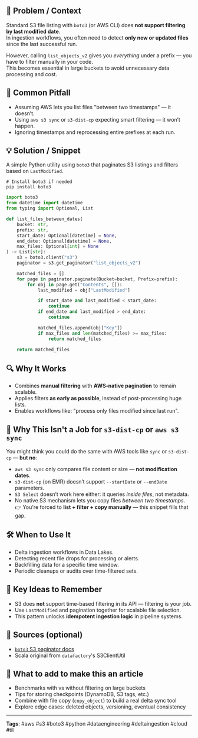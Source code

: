 
## 🎯 Problem / Context  
Standard S3 file listing with `boto3` (or AWS CLI) does **not support filtering by last modified date**.  
In ingestion workflows, you often need to detect **only new or updated files** since the last successful run.

However, calling `list_objects_v2` gives you *everything* under a prefix — you have to filter manually in your code.  
This becomes essential in large buckets to avoid unnecessary data processing and cost.

## 🐛 Common Pitfall  
- Assuming AWS lets you list files "between two timestamps" — it doesn’t.  
- Using `aws s3 sync` or `s3-dist-cp` expecting smart filtering — it won’t happen.  
- Ignoring timestamps and reprocessing entire prefixes at each run.

## 💡 Solution / Snippet  
A simple Python utility using `boto3` that paginates S3 listings and filters based on `LastModified`.

```
# Install boto3 if needed
pip install boto3
```

```python
import boto3
from datetime import datetime
from typing import Optional, List

def list_files_between_dates(
    bucket: str,
    prefix: str,
    start_date: Optional[datetime] = None,
    end_date: Optional[datetime] = None,
    max_files: Optional[int] = None
) -> List[str]:
    s3 = boto3.client("s3")
    paginator = s3.get_paginator("list_objects_v2")

    matched_files = []
    for page in paginator.paginate(Bucket=bucket, Prefix=prefix):
        for obj in page.get("Contents", []):
            last_modified = obj["LastModified"]

            if start_date and last_modified < start_date:
                continue
            if end_date and last_modified > end_date:
                continue

            matched_files.append(obj["Key"])
            if max_files and len(matched_files) >= max_files:
                return matched_files

    return matched_files
```

## 🔍 Why It Works  
- Combines **manual filtering** with **AWS-native pagination** to remain scalable.  
- Applies filters **as early as possible**, instead of post-processing huge lists.  
- Enables workflows like: "process only files modified since last run".

## 🧯 Why This Isn't a Job for `s3-dist-cp` or `aws s3 sync`  
You might think you could do the same with AWS tools like `sync` or `s3-dist-cp` — **but no**:

- `aws s3 sync` only compares file content or size — **not modification dates**.  
- `s3-dist-cp` (on EMR) doesn’t support `--startDate` or `--endDate` parameters.  
- `S3 Select` doesn’t work here either: it queries *inside files*, not metadata.  
- No native S3 mechanism lets you copy files *between two timestamps*.  
👉 You're forced to **list + filter + copy manually** — this snippet fills that gap.

## 🛠️ When to Use It  
- Delta ingestion workflows in Data Lakes.  
- Detecting recent file drops for processing or alerts.  
- Backfilling data for a specific time window.  
- Periodic cleanups or audits over time-filtered sets.

## 🧠 Key Ideas to Remember  
- S3 does **not** support time-based filtering in its API — filtering is your job.  
- Use `LastModified` and pagination together for scalable file selection.  
- This pattern unlocks **idempotent ingestion logic** in pipeline systems.

## 📝 Sources (optional)  
- [`boto3` S3 paginator docs](https://boto3.amazonaws.com/v1/documentation/api/latest/reference/services/s3.html#S3.Paginator.ListObjectsV2)  
- Scala original from `datafactory`'s S3ClientUtil

## 📝 What to add to make this an article
- Benchmarks with vs without filtering on large buckets  
- Tips for storing checkpoints (DynamoDB, S3 tags, etc.)  
- Combine with file copy (`copy_object`) to build a real delta sync tool  
- Explore edge cases: deleted objects, versioning, eventual consistency

---

**Tags**: #aws #s3 #boto3 #python #dataengineering #deltaingestion #cloud #til
